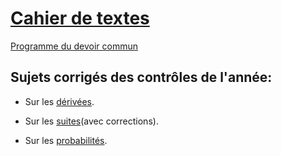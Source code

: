 # [Cahier de textes](https://github.com/EdisonLorgues1SD1617/math1sd1617/blob/master/Donn%C3%A9es/Cahier%20de%20textes/readme.md)

<!-- ## Chapitre en cours: Produit scalaire.

- [Présentation](https://github.com/EdisonLorgues1SD1617/Math1SD1617/blob/master/Donn%C3%A9es/Chapitres/7.%20Poduit%20scalaire/Pr%C3%A9sentation/ProduitScalaire.pdf)

- [Polycopié](https://github.com/EdisonLorgues1SD1617/Math1SD1617/blob/master/Donn%C3%A9es/Chapitres/7.%20Poduit%20scalaire/Polycopie/ProduitScalaire.pdf) -->

[Programme du devoir commun](https://github.com/EdisonLorgues1SD1617/Math1SD1617/blob/master/Donn%C3%A9es/Chapitres/R%C3%A9visions/ProgrammeDevoirCommun.md)



<!-- - [Compétences]() -->


## Sujets corrigés des contrôles de l'année:

- Sur les [dérivées](https://github.com/EdisonLorgues1SD1617/Math1SD1617/tree/master/Donn%C3%A9es/Chapitres/3.%20Derivation/Contr%C3%B4les).

- Sur les [suites](https://github.com/EdisonLorgues1SD1617/Math1SD1617/tree/master/Donn%C3%A9es/Chapitres/4.%20Suites/Contr%C3%B4les)(avec corrections).

- Sur les [probabilités](https://github.com/EdisonLorgues1SD1617/Math1SD1617/tree/master/Donn%C3%A9es/Chapitres/6.%20Probabilit%C3%A9s/Contr%C3%B4les).
